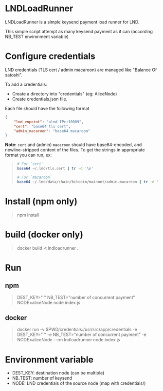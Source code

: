 # LNDLoadRunner


LNDLoadRunner is a simple keysend payment load runner for LND.

This simple script attempt as many keysend payment as it can (according NB_TEST environment variable)

# Configure credentials

LND credentials (TLS cert / admin macaroon) are managed like "Balance Of satoshi". 

To add a credentials:
* Create a directory into "credentials" (eg: AliceNode)
* Create credentials.json file.

Each file should have the following format
```json
{
    "lnd_enpoint": "<lnd IP>:10009",
    "cert": "base64 tls cert",
    "admin_macaroon": "base64 macaroon"
}
```

**Note:** `cert` and (admin) `macaroon` should have base64-encoded, and newline-stripped content of the files. To get the strings in appropriate format you can run, ex:

>```bash
># For `cert` 
>base64 ~/.lnd/tls.cert | tr -d '\n'
>
># For `macaroon`
>base64 ~/.lnd/data/chain/bitcoin/mainnet/admin.macaroon | tr -d '\n'
>```

# Install (npm only)

> npm install

# build (docker only)

> docker build -t lndloadrunner .


# Run

## npm

> DEST_KEY="<destination1 public key node> <destination2 public key node> <destination3 public key node>" NB_TEST="number of concurrent payment" NODE=aliceNode node index.js


## docker

> docker run -v $PWD/credentials:/usr/src/app/credentials -e DEST_KEY="<destination1 public key node> <destination2 public key node> <destination3 public key node>" -e NB_TEST="number of concurrent payment" -e NODE=aliceNode --rm  lndloadrunner node index.js


# Environment variable

* DEST_KEY: destination node (can be multiple)
* NB_TEST: number of keysend
* NODE: LND credentials of the source node (map with credentials/<directory>)